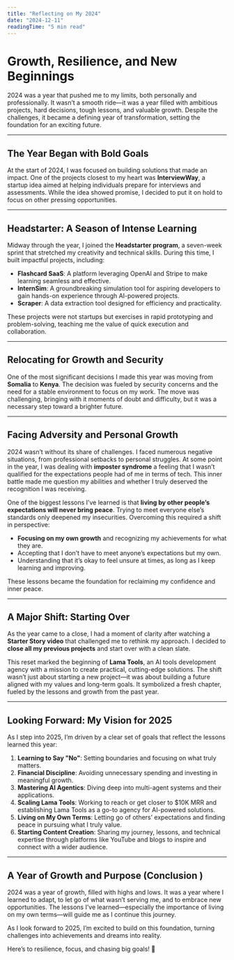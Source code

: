 ```yaml
---
title: "Reflecting on My 2024"
date: "2024-12-11"
readingTime: "5 min read"
---
```



# Growth, Resilience, and New Beginnings  

2024 was a year that pushed me to my limits, both personally and professionally. It wasn’t a smooth ride—it was a year filled with ambitious projects, hard decisions, tough lessons, and valuable growth. Despite the challenges, it became a defining year of transformation, setting the foundation for an exciting future.  

---

## The Year Began with Bold Goals  

At the start of 2024, I was focused on building solutions that made an impact. One of the projects closest to my heart was **InterviewWay**, a startup idea aimed at helping individuals prepare for interviews and assessments. While the idea showed promise, I decided to put it on hold to focus on other pressing opportunities.  

---

## Headstarter: A Season of Intense Learning  

Midway through the year, I joined the **Headstarter program**, a seven-week sprint that stretched my creativity and technical skills. During this time, I built impactful projects, including:  

- **Flashcard SaaS**: A platform leveraging OpenAI and Stripe to make learning seamless and effective.  
- **InternSim**: A groundbreaking simulation tool for aspiring developers to gain hands-on experience through AI-powered projects.  
- **Scraper**: A data extraction tool designed for efficiency and practicality.  

These projects were not startups but exercises in rapid prototyping and problem-solving, teaching me the value of quick execution and collaboration.  

---

## Relocating for Growth and Security  

One of the most significant decisions I made this year was moving from **Somalia** to **Kenya**. The decision was fueled by security concerns and the need for a stable environment to focus on my work. The move was challenging, bringing with it moments of doubt and difficulty, but it was a necessary step toward a brighter future.  

---

## Facing Adversity and Personal Growth  

2024 wasn’t without its share of challenges. I faced numerous negative situations, from professional setbacks to personal struggles. At some point in the year, I was dealing with **imposter syndrome** a feeling that I wasn’t qualified for the expectations people had of me in terms of tech. This inner battle made me question my abilities and whether I truly deserved the recognition I was receiving.  

One of the biggest lessons I’ve learned is that **living by other people’s expectations will never bring peace**. Trying to meet everyone else’s standards only deepened my insecurities. Overcoming this required a shift in perspective:  

- **Focusing on my own growth** and recognizing my achievements for what they are.  
- Accepting that I don’t have to meet anyone’s expectations but my own.  
- Understanding that it’s okay to feel unsure at times, as long as I keep learning and improving.  

These lessons became the foundation for reclaiming my confidence and inner peace.  

---

## A Major Shift: Starting Over  

As the year came to a close, I had a moment of clarity after watching a **Starter Story video** that challenged me to rethink my approach. I decided to **close all my previous projects** and start over with a clean slate.  

This reset marked the beginning of **Lama Tools**, an AI tools development agency with a mission to create practical, cutting-edge solutions. The shift wasn’t just about starting a new project—it was about building a future aligned with my values and long-term goals. It symbolized a fresh chapter, fueled by the lessons and growth from the past year.  

---

## Looking Forward: My Vision for 2025  

As I step into 2025, I’m driven by a clear set of goals that reflect the lessons learned this year:  

1. **Learning to Say "No"**: Setting boundaries and focusing on what truly matters.  
2. **Financial Discipline**: Avoiding unnecessary spending and investing in meaningful growth.  
3. **Mastering AI Agentics**: Diving deep into multi-agent systems and their applications.  
4. **Scaling Lama Tools**: Working to reach or get closer to $10K MRR and establishing Lama Tools as a go-to agency for AI-powered solutions.  
5. **Living on My Own Terms**: Letting go of others’ expectations and finding peace in pursuing what I truly value.  
6. **Starting Content Creation**: Sharing my journey, lessons, and technical expertise through platforms like YouTube and blogs to inspire and connect with a wider audience.  

---

## A Year of Growth and Purpose (Conclusion )

2024 was a year of growth, filled with highs and lows. It was a year where I learned to adapt, to let go of what wasn’t serving me, and to embrace new opportunities. The lessons I’ve learned—especially the importance of living on my own terms—will guide me as I continue this journey.  

As I look forward to 2025, I’m excited to build on this foundation, turning challenges into achievements and dreams into reality.  

Here’s to resilience, focus, and chasing big goals! 🚀  
